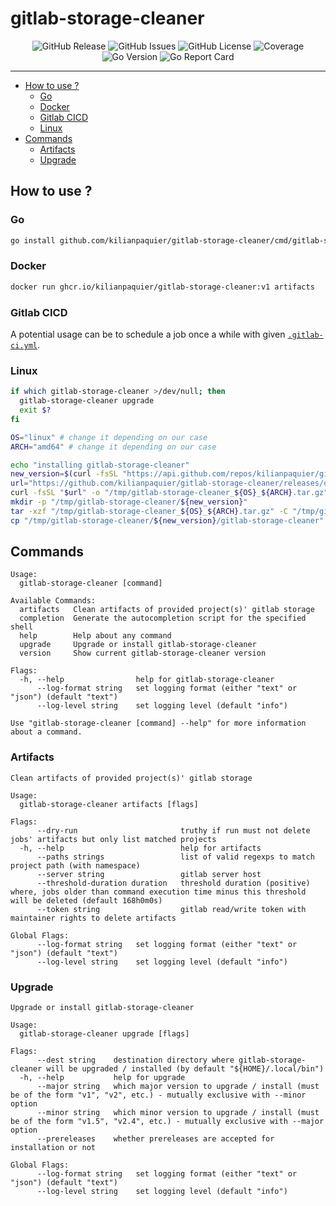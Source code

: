 # gitlab-storage-cleaner <!-- omit in toc -->

<p align="center">
  <img alt="GitHub Release" src="https://img.shields.io/github/v/release/kilianpaquier/gitlab-storage-cleaner?include_prereleases&sort=semver&style=for-the-badge">
  <img alt="GitHub Issues" src="https://img.shields.io/github/issues-raw/kilianpaquier/gitlab-storage-cleaner?style=for-the-badge">
  <img alt="GitHub License" src="https://img.shields.io/github/license/kilianpaquier/gitlab-storage-cleaner?style=for-the-badge">
  <img alt="Coverage" src="https://img.shields.io/codecov/c/github/kilianpaquier/gitlab-storage-cleaner/main?style=for-the-badge">
  <img alt="Go Version" src="https://img.shields.io/github/go-mod/go-version/kilianpaquier/gitlab-storage-cleaner/main?style=for-the-badge&label=Go+Version">
  <img alt="Go Report Card" src="https://goreportcard.com/badge/github.com/kilianpaquier/gitlab-storage-cleaner?style=for-the-badge">
</p>

---

- [How to use ?](#how-to-use-)
  - [Go](#go)
  - [Docker](#docker)
  - [Gitlab CICD](#gitlab-cicd)
  - [Linux](#linux)
- [Commands](#commands)
  - [Artifacts](#artifacts)
  - [Upgrade](#upgrade)

## How to use ?

### Go

```sh
go install github.com/kilianpaquier/gitlab-storage-cleaner/cmd/gitlab-storage-cleaner@latest
```

### Docker

```sh
docker run ghcr.io/kilianpaquier/gitlab-storage-cleaner:v1 artifacts
```

### Gitlab CICD

A potential usage can be to schedule a job once a while with given [`.gitlab-ci.yml`](./.gitlab/.gitlab-ci.yml).

### Linux

```sh
if which gitlab-storage-cleaner >/dev/null; then
  gitlab-storage-cleaner upgrade
  exit $?
fi

OS="linux" # change it depending on our case
ARCH="amd64" # change it depending on our case

echo "installing gitlab-storage-cleaner"
new_version=$(curl -fsSL "https://api.github.com/repos/kilianpaquier/gitlab-storage-cleaner/releases/latest" | jq -r '.tag_name')
url="https://github.com/kilianpaquier/gitlab-storage-cleaner/releases/download/${new_version}/gitlab-storage-cleaner_${OS}_${ARCH}.tar.gz"
curl -fsSL "$url" -o "/tmp/gitlab-storage-cleaner_${OS}_${ARCH}.tar.gz"
mkdir -p "/tmp/gitlab-storage-cleaner/${new_version}"
tar -xzf "/tmp/gitlab-storage-cleaner_${OS}_${ARCH}.tar.gz" -C "/tmp/gitlab-storage-cleaner/${new_version}"
cp "/tmp/gitlab-storage-cleaner/${new_version}/gitlab-storage-cleaner" "${HOME}/.local/bin/gitlab-storage-cleaner"
```

## Commands

```
Usage:
  gitlab-storage-cleaner [command]

Available Commands:
  artifacts   Clean artifacts of provided project(s)' gitlab storage
  completion  Generate the autocompletion script for the specified shell
  help        Help about any command
  upgrade     Upgrade or install gitlab-storage-cleaner
  version     Show current gitlab-storage-cleaner version

Flags:
  -h, --help                help for gitlab-storage-cleaner
      --log-format string   set logging format (either "text" or "json") (default "text")
      --log-level string    set logging level (default "info")

Use "gitlab-storage-cleaner [command] --help" for more information about a command.
```

### Artifacts

```
Clean artifacts of provided project(s)' gitlab storage

Usage:
  gitlab-storage-cleaner artifacts [flags]

Flags:
      --dry-run                       truthy if run must not delete jobs' artifacts but only list matched projects
  -h, --help                          help for artifacts
      --paths strings                 list of valid regexps to match project path (with namespace)
      --server string                 gitlab server host
      --threshold-duration duration   threshold duration (positive) where, jobs older than command execution time minus this threshold will be deleted (default 168h0m0s)
      --token string                  gitlab read/write token with maintainer rights to delete artifacts

Global Flags:
      --log-format string   set logging format (either "text" or "json") (default "text")
      --log-level string    set logging level (default "info")
```

### Upgrade

```
Upgrade or install gitlab-storage-cleaner

Usage:
  gitlab-storage-cleaner upgrade [flags]

Flags:
      --dest string    destination directory where gitlab-storage-cleaner will be upgraded / installed (by default "${HOME}/.local/bin")
  -h, --help           help for upgrade
      --major string   which major version to upgrade / install (must be of the form "v1", "v2", etc.) - mutually exclusive with --minor option
      --minor string   which minor version to upgrade / install (must be of the form "v1.5", "v2.4", etc.) - mutually exclusive with --major option
      --prereleases    whether prereleases are accepted for installation or not

Global Flags:
      --log-format string   set logging format (either "text" or "json") (default "text")
      --log-level string    set logging level (default "info")
```
